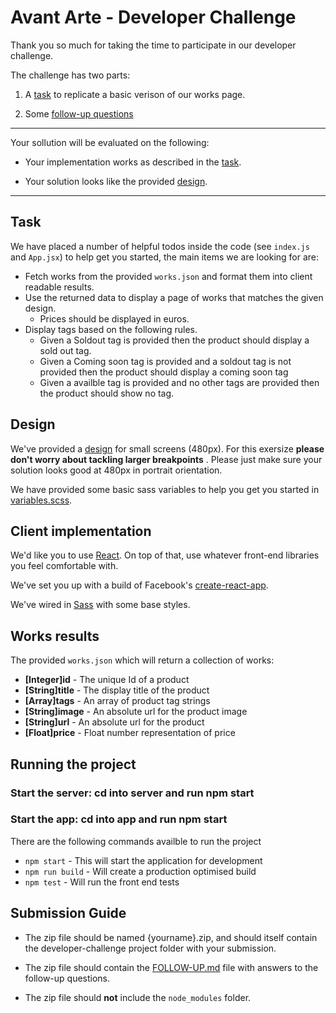 # Avant Arte - Developer Challenge

Thank you so much for taking the time to participate in our developer challenge.

The challenge has two parts:

1. A [task](#task) to replicate a basic verison of our works page.

2. Some [follow-up questions](./FOLLOW-UP.md)

---

Your sollution will be evaluated on the following:

- Your implementation works as described in the [task](#task).

- Your solution looks like the provided [design](#design).

---

## Task

We have placed a number of helpful todos inside the code (see `index.js` and `App.jsx`) to help get you started, the main items we are looking for are:

- Fetch works from the provided `works.json` and format them into client readable results.
- Use the returned data to display a page of works that matches the given design.
  - Prices should be displayed in euros.
- Display tags based on the following rules.
  - Given a Soldout tag is provided then the product should display a sold out tag.
  - Given a Coming soon tag is provided and a soldout tag is not provided then the product should display a coming soon tag
  - Given a availble tag is provided and no other tags are provided then the product should show no tag.

## Design

We've provided a [design](./designs/listings.png) for small screens (480px). For this exersize **please don't worry about tackling larger breakpoints** . Please just make sure your solution looks good at 480px in portrait orientation.

We have provided some basic sass variables to help you get you started in [variables.scss](./src/styles/variables.scss).

## Client implementation

We'd like you to use [React](https://facebook.github.io/react/). On top of that, use whatever front-end libraries you feel comfortable with.

We've set you up with a build of Facebook's [create-react-app](https://github.com/facebookincubator/create-react-app).

We've wired in [Sass](http://sass-lang.com/) with some base styles.

## Works results

The provided `works.json` which will return a collection of works:

- **[Integer]id** - The unique Id of a product
- **[String]title** - The display title of the product
- **[Array]tags** - An array of product tag strings
- **[String]image** - An absolute url for the product image
- **[String]url** - An absolute url for the product
- **[Float]price** - Float number representation of price

## Running the project

### Start the server: cd into server and run npm start

### Start the app: cd into app and run npm start

There are the following commands availble to run the project

- `npm start` - This will start the application for development
- `npm run build` - Will create a production optimised build
- `npm test` - Will run the front end tests

## Submission Guide

- The zip file should be named {yourname}.zip, and should itself contain the developer-challenge project folder with your submission.

- The zip file should contain the [FOLLOW-UP.md](./FOLLOW-UP.md) file with answers to the follow-up questions.

- The zip file should **not** include the `node_modules` folder.

